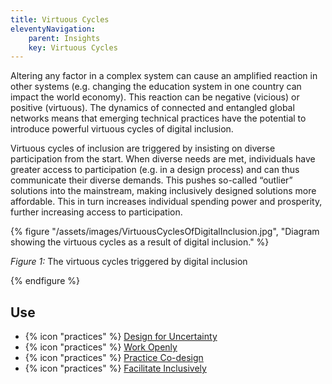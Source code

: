 ```yaml
---
title: Virtuous Cycles
eleventyNavigation:
    parent: Insights
    key: Virtuous Cycles
---
```


Altering any factor in a complex system can cause an amplified reaction in other systems (e.g. changing the education
system in one country can impact the world economy). This reaction can be negative (vicious) or positive (virtuous). The
dynamics of connected and entangled global networks means that emerging technical practices have the potential to
introduce powerful virtuous cycles of digital inclusion.

Virtuous cycles of inclusion are triggered by insisting on diverse participation from the start. When diverse needs are
met, individuals have greater access to participation (e.g. in a design process) and can thus communicate their diverse
demands. This pushes so-called “outlier” solutions into the mainstream, making inclusively designed solutions more
affordable. This in turn increases individual spending power and prosperity, further increasing access to participation.

{% figure "/assets/images/VirtuousCyclesOfDigitalInclusion.jpg",
"Diagram showing the virtuous cycles as a result of digital inclusion." %}

*Figure 1:* The virtuous cycles triggered by digital inclusion

{% endfigure %}

## Use

* {% icon "practices" %} [Design for Uncertainty](../../practices/design-for-uncertainty/)
* {% icon "practices" %} [Work Openly](../../practices/work-openly/)
* {% icon "practices" %} [Practice Co-design](../../practices/practice-co-design/)
* {% icon "practices" %} [Facilitate Inclusively](../../practices/facilitate-inclusively/)
